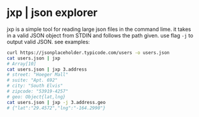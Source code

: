 # jxp | json explorer
jxp is a simple tool for reading large json files in the command lime. it takes in a valid JSON object from STDIN and follows the path given. use flag `-j` to output valid JSON. see examples:
```sh
curl https://jsonplaceholder.typicode.com/users -o users.json
cat users.json | jxp
# Array[10]
cat users.json | jxp 3.address
# street: "Hoeger Mall"
# suite: "Apt. 692"
# city: "South Elvis"
# zipcode: "53919-4257"
# geo: Object{lat,lng}
cat users.json | jxp -j 3.address.geo
# {"lat":"29.4572","lng":"-164.2990"}
```